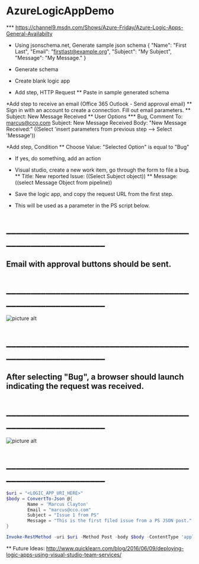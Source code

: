 # AzureLogicAppDemo
*** https://channel9.msdn.com/Shows/Azure-Friday/Azure-Logic-Apps-General-Availabilty 

* Using jsonschema.net, Generate sample json schema
  {
  "Name": "First Last",
  "Email": "firstlast@example.org",
  "Subject": "My Subject",
  "Message": "My Message."
}

* Generate schema
* Create blank logic app
* Add step, HTTP Request
** Paste in sample generated schema

*Add step to receive an email (Office 365 Outlook - Send approval email)
** Sign in with an account to create a connection. Fill out email parameters.
** Subject: New Message Received
** User Options
*** Bug, Comment
To: marcus@cco.com
Subject: New Message Received
Body: "New Message Received:" ((Select 'insert parameters from previous step --> Select 'Message'))

*Add step, Condition
** Choose Value: "Selected Option" is equal to "Bug"
* If yes, do something, add an action
* Visual studio, create a new work item, go through the form to file a bug.
** Title: New reported Issue: ((Select Subject object))
** Message: ((select Message Object from pipeline))

* Save the logic app, and copy the request URL from the first step. 
* This will be used as a parameter in the PS script below.

# _________________________________________________________
## Email with approval buttons should be sent.
# _________________________________________________________
![picture alt](https://mcautomationgitresources.blob.core.windows.net/images/logicAppEmailScreenshot.png "Approval Email")




# _________________________________________________________
## After selecting "Bug", a browser should launch indicating the request was received.
# _________________________________________________________ 
![picture alt](https://mcautomationgitresources.blob.core.windows.net/images/logicAppBugSubmission.png "Approval Response")



# _________________________________________________________
```PowerShell
$uri = "<LOGIC_APP_URI_HERE>"
$body = ConvertTo-Json @{
        Name = 'Marcus Clayton'
        Email = "marcus@cco.com"
        Subject = "Issue 1 from PS"
        Message = "This is the first filed issue from a PS JSON post."
}

Invoke-RestMethod -uri $uri -Method Post -body $body -ContentType 'application/json' -Verbose
```


** Future Ideas: http://www.quicklearn.com/blog/2016/06/09/deploying-logic-apps-using-visual-studio-team-services/ 